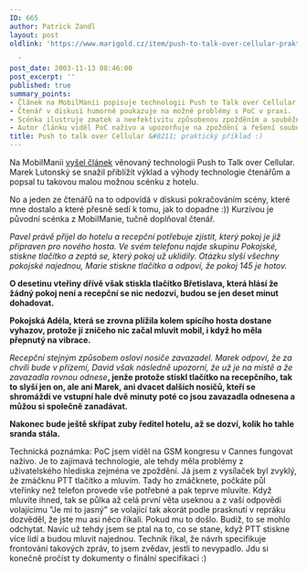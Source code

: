 ```yaml
---
ID: 665
author: Patrick Zandl
layout: post
oldlink: 'https://www.marigold.cz/item/push-to-talk-over-cellular-prakticky-priklad

  '
post_date: 2003-11-13 08:46:00
post_excerpt: ''
published: true
summary_points:
- Článek na MobilManii popisuje technologii Push to Talk over Cellular (PoC).
- Čtenář v diskusi humorně poukazuje na možné problémy s PoC v praxi.
- Scénka ilustruje zmatek a neefektivitu způsobenou zpožděním a souběžnými hovory.
- Autor článku viděl PoC naživo a upozorňuje na zpoždění a řešení souběžných hovorů.
title: Push to talk over Cellular &#8211; praktický příklad :)
---
```


<p>
Na MobilManii <A href="http://www.mobilmania.cz/Mobilnitelefony/AR.asp?ARI=105760&amp;CAI=2103" target=_blank>vyšel článek</A> věnovaný technologii Push to Talk over Cellular. Marek Lutonský se snažil přiblížit výklad a výhody technologie čtenářům a popsal tu takovou malou možnou scénku z hotelu. </p>

<p>
No a jeden ze čtenářů na to odpovídá v diskusi pokračováním scény, které mne dostalo a které přesně sedí k tomu, jak to dopadne :)) Kurzívou je původní scénka z MobilManie, tučně doplňoval čtenář.</p>

<p>
<EM>Pavel právě přijel do hotelu a recepční potřebuje zjistit, který pokoj je již připraven pro nového hosta. Ve svém telefonu najde skupinu Pokojské, stiskne tlačítko a zeptá se, který pokoj už uklidily. Otázku slyší všechny pokojské najednou, Marie stiskne tlačítko a odpoví, že pokoj 145 je hotov. </EM></p>

<p>
<STRONG>O desetinu vteřiny dřívě však stiskla tlačítko Břetislava, která hlásí že žádný pokoj není a recepční se nic nedozví, budou se jen deset minut dohadovat.</STRONG><BR></p>

<p>
<STRONG>Pokojská Adéla, která se zrovna plížila kolem spícího hosta dostane vyhazov, protože jí zničeho nic začal mluvit mobil, i když ho měla přepnutý na vibrace.</STRONG><BR>
<p>
<EM>Recepční stejným způsobem osloví nosiče zavazadel. Marek odpoví, že za chvíli bude v přízemí,&#160;David však následně upozorní, že už je na místě a že zavazadla rovnou odnese</EM><STRONG>, jenže protože stiskl tlačítko na recepčního, tak to slyší jen on, ale ani Marek,&#160;ani dvacet dalších nosičů, kteří se shromáždí ve vstupní hale dvě minuty poté co jsou zavazadla odnesena a můžou si společně zanadávat.</STRONG><BR>
<p>
<STRONG>Nakonec bude ještě skřípat zuby ředitel hotelu, až se dozví, kolik ho tahle sranda stála.</STRONG><BR>
<p>
Technická poznámka: PoC jsem viděl na GSM kongresu v Cannes fungovat naživo. Je to zajímavá technologie, ale tehdy měla problémy z uživatelského hlediska zejména ve zpoždění. Já jsem z vysílaček byl zvyklý, že zmáčknu PTT tlačítko a mluvím. Tady ho zmáčknete, počkáte půl vteřinky než telefon provede vše potřebné a pak teprve mluvíte. Když mluvíte ihned, tak se půlka až celá první věta useknou a z vaší odpovědi volajícímu "Je mi to jasný" se volající tak akorát podle prasknutí v repráku dozvěděl, že jste mu asi něco říkali. Pokud mu to došlo. Budiž, to se mohlo odchytat. Navíc už tehdy jsem se ptal na to, co se stane, když PTT stiskne více lidí a budou mluvit najednou. Technik říkal, že návrh specifikuje frontování takových zpráv, to jsem zvědav, jestli to nevypadlo. Jdu si konečně pročíst ty dokumenty o finální specifikaci :)</p>